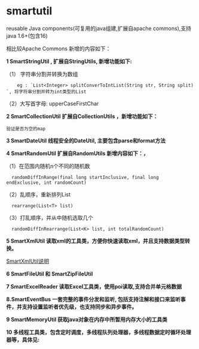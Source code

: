 # smartutil
reusable Java components(可复用的java组建,扩展自apache commons),支持java 1.6+(包含16)

相比较Apache Commons 新增的内容如下：

**1 SmartStringUtil , 扩展自StringUtils, 新增功能如下:**
 
  （1） 字符串分割并转换为数组

        eg : `List<Integer> splitConverToIntList(String str, String split) `, 将字符串分割并转为int类型的List

  （2）大写首字母: upperCaseFirstChar

**2 SmartCollectionUtil 扩展自CollectionUtils ，新增功能如下：**

    验证是否为空的map

**3 SmartDateUtil  线程安全的DateUtil, 主要包含parse和format方法**

**4 SmartRandomUtil  扩展自RandomUtils  新增内容如下：，**

  （1）在范围内随机n个不同的随机数

      randomDiffInRange(final long startInclusive, final long endExclusive, int randomCount) 

  （2）乱顺序，重新排列List

      rearrange(List<T> list)

  （3）打乱顺序，并从中随机选取几个

      randomDiffInRearrange(List<K> list, int totalRandomCount)

**5 SmartXmlUtil 读取xml的工具类，方便你快速读取xml，并且支持数据类型转换。**
  
[SmartXmlUtil说明](https://github.com/ilovejiaozi/smartutil/wiki/SmartXmlUtil-%E8%AF%BB%E5%8F%96xml%E5%B7%A5%E5%85%B7%E7%B1%BB)


**6 SmartFileUtil 和 SmartZipFileUtil**

**7 SmartExcelReader  读取Excel工具类，使用poi读取,支持合并单元格数据**

**8.SmartEventBus  一套完整的事件分发和监听, 包括支持注解和接口来监听事件，并支持设置监听者优先级，也支持同步和异步事件。**

**9 SmartMemoryUtil  获取java对象在内存中所暂用内存大小的工具类**

**10 多线程工具类，包含定时调度，多线程队列处理器，多线程数据定时循环处理器等，具体见:**



